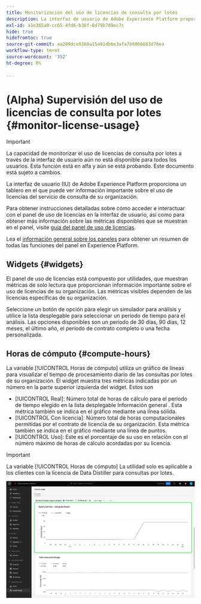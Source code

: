 ```yaml
---
title: Monitorización del uso de licencias de consulta por lotes
description: La interfaz de usuario de Adobe Experience Platform proporciona un tablero en el que puede ver información importante sobre el uso de licencias Data Distiller de su organización.
exl-id: a1e365a0-cc65-4fd6-b36f-8d79b7d9ec7c
hide: true
hidefromtoc: true
source-git-commit: aa209dce9268a15a91db6e3afa7b6066683d76ea
workflow-type: tm+mt
source-wordcount: '352'
ht-degree: 0%

---
```


# (Alpha) Supervisión del uso de licencias de consulta por lotes {#monitor-license-usage}

>[!IMPORTANT]
>
>La capacidad de monitorizar el uso de licencias de consulta por lotes a través de la interfaz de usuario aún no está disponible para todos los usuarios. Esta función está en alfa y aún se está probando. Este documento está sujeto a cambios.

La interfaz de usuario (IU) de Adobe Experience Platform proporciona un tablero en el que puede ver información importante sobre el uso de licencias del servicio de consulta de su organización.

Para obtener instrucciones detalladas sobre cómo acceder e interactuar con el panel de uso de licencias en la interfaz de usuario, así como para obtener más información sobre las métricas disponibles que se muestran en el panel, visite [guía del panel de uso de licencias](../../dashboards/guides/license-usage.md).

Lea el [información general sobre los paneles](../../dashboards/home.md) para obtener un resumen de todas las funciones del panel en Experience Platform.

## Widgets {#widgets}

El panel de uso de licencias está compuesto por utilidades, que muestran métricas de solo lectura que proporcionan información importante sobre el uso de licencias de su organización. Las métricas visibles dependen de las licencias específicas de su organización.

Seleccione un botón de opción para elegir un simulador para análisis y utilice la lista desplegable para seleccionar un período de tiempo para el análisis. Las opciones disponibles son un período de 30 días, 90 días, 12 meses, el último año, el período de contrato completo o una fecha personalizada.

## Horas de cómputo {#compute-hours}

La variable [!UICONTROL Horas de cómputo] utiliza un gráfico de líneas para visualizar el tiempo de procesamiento diario de las consultas por lotes de su organización. El widget muestra tres métricas indicadas por un número en la parte superior izquierda del widget. Estos son

- [!UICONTROL Real]: Número total de horas de cálculo para el período de tiempo elegido en la lista desplegable Información general . Esta métrica también se indica en el gráfico mediante una línea sólida.
- [!UICONTROL Con licencia]: Número total de horas computacionales permitidas por el contrato de licencia de su organización. Esta métrica también se indica en el gráfico mediante una línea de puntos.
- [!UICONTROL Uso]: Este es el porcentaje de su uso en relación con el número máximo de horas de cálculo acordadas por su licencia.

>[!IMPORTANT]
>
>La variable [!UICONTROL Horas de cómputo] La utilidad solo es aplicable a los clientes con la licencia de Data Distiller para consultas por lotes.

![Panel de uso de licencias con el widget de horas computadas resaltado.](../images/data-distiller/compute-hours.png)

